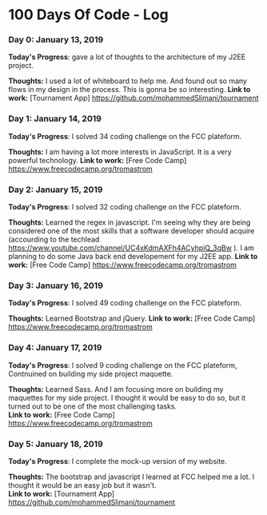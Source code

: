# 100 Days Of Code - Log

### Day 0: January 13, 2019
**Today's Progress**: gave a lot of thoughts to the architecture of my J2EE project.

**Thoughts:** I used a lot of whiteboard to help me. And found out so many flows in my design in the process. This is gonna be so interesting.
**Link to work:** [Tournament App] https://github.com/mohammedSlimani/tournament


### Day 1: January 14, 2019
**Today's Progress**: I solved 34 coding challenge on the FCC plateform.

**Thoughts:** I am having a lot more interests in JavaScript. It is a very powerful technology. 
**Link to work:** [Free Code Camp] https://www.freecodecamp.org/tromastrom


### Day 2: January 15, 2019
**Today's Progress**: I solved 32 coding challenge on the FCC plateform.

**Thoughts:** Learned the regex in javascript. I'm seeing why they are being considered one of the most skills that a software developer should acquire (accourding to the techlead https://www.youtube.com/channel/UC4xKdmAXFh4ACyhpiQ_3qBw ). 
I am planning to do some Java back end developement for my J2EE app. 
**Link to work:** [Free Code Camp] https://www.freecodecamp.org/tromastrom

### Day 3: January 16, 2019
**Today's Progress**: I solved 49 coding challenge on the FCC plateform.

**Thoughts:** Learned Bootstrap and jQuery. 
**Link to work:** [Free Code Camp] https://www.freecodecamp.org/tromastrom

### Day 4: January 17, 2019
**Today's Progress**: I solved 9 coding challenge on the FCC plateform, Contnuined on building my side project maquette. 

**Thoughts:** Learned Sass. And I am focusing more on building my maquettes for my side project. I thought it would be easy to do so, but it turned out to be one of the most challenging tasks.   
**Link to work:** [Free Code Camp] https://www.freecodecamp.org/tromastrom

### Day 5: January 18, 2019
**Today's Progress**: I complete the mock-up version of my website. 

**Thoughts:** The bootstrap and javascript I learned at FCC helped me a lot. I thought it would be an easy job but it wasn't.   
**Link to work:** [Tournament App] https://github.com/mohammedSlimani/tournament 
